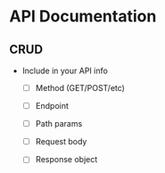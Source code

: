 # API Documentation

## CRUD

*  Include in your API info
   - [ ]  Method (GET/POST/etc)
   - [ ]  Endpoint
   - [ ]  Path params 
   - [ ]  Request body
   - [ ]  Response object



